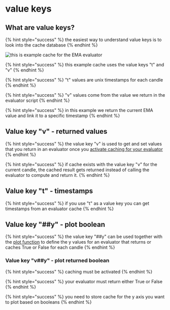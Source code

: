 # value keys

## What are value keys?

{% hint style="success" %}
the easiest way to understand value keys is to look into the cache database
{% endhint %}

![this is example cache  for the EMA evaluator](<../../../../.gitbook/assets/image (4).png>)

{% hint style="success" %}
this example cache uses the value keys "t" and "v"
{% endhint %}

{% hint style="success" %}
"t" values are unix timestamps for each candle
{% endhint %}

{% hint style="success" %}
"v" values come from the value we return in the evaluator script
{% endhint %}

{% hint style="success" %}
in this example we return the current EMA value and link it to a specific timestamp
{% endhint %}

## Value key "v" - returned values

{% hint style="success" %}
the value key "v" is used to get and set values that you return in an evaluator once you [activate caching for your evaluator](activate-caching-for-evaluator.md)
{% endhint %}

{% hint style="success" %}
if cache exists with the value key "v" for the current candle, the cached result gets returned instead of calling the evaluator to compute and return it.
{% endhint %}

## Value key "t" - timestamps

{% hint style="success" %}
if you use "t" as a value key you can get timestamps from an evaluator cache
{% endhint %}

## Value key "##y" - plot boolean

{% hint style="success" %}
the value key "##y" can be used together with the [plot function](../../../ui/plots/plot-charts/plot-parameter/plot-booleans.md) to define the y values for an evaluator that returns or caches True or False for each candle
{% endhint %}

### Value key "v##y" - plot returned boolean

{% hint style="success" %}
caching must be activated
{% endhint %}

{% hint style="success" %}
your evaluator must return either True or False
{% endhint %}

{% hint style="success" %}
you need to store cache for the y axis you want to plot based on booleans
{% endhint %}
